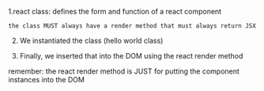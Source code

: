 1.react class: defines the form and function of a react component

    the class MUST always have a render method that must always return JSX



2. We instantiated the class (hello world class)


3. Finally, we inserted that into the DOM using the react render method

  remember: the react render method is JUST for putting the component instances
  into the DOM
